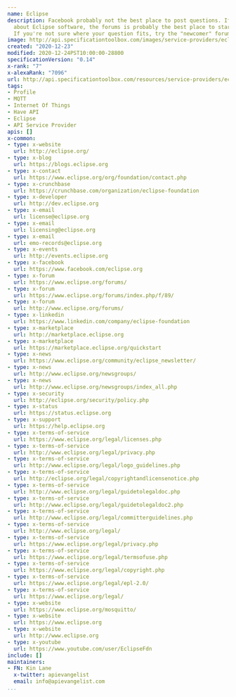 ```yaml
---
name: Eclipse
description: Facebook probably not the best place to post questions. If you have questions
  about Eclipse software, the forums is probably the best place to start (http://www.eclipse.org/forums).
  If you're not sure where your question fits, try the "newcomer" forum ...
image: http://api.specificationtoolbox.com/images/service-providers/eclipse.jpg
created: "2020-12-23"
modified: 2020-12-24PST10:00:00-28800
specificationVersion: "0.14"
x-rank: "7"
x-alexaRank: "7096"
url: http://api.specificationtoolbox.com/resources/service-providers/eclipse/
tags:
- Profile
- MQTT
- Internet Of Things
- Have API
- Eclipse
- API Service Provider
apis: []
x-common:
- type: x-website
  url: http://eclipse.org/
- type: x-blog
  url: https://blogs.eclipse.org
- type: x-contact
  url: https://www.eclipse.org/org/foundation/contact.php
- type: x-crunchbase
  url: https://crunchbase.com/organization/eclipse-foundation
- type: x-developer
  url: http://dev.eclipse.org
- type: x-email
  url: license@eclipse.org
- type: x-email
  url: licensing@eclipse.org
- type: x-email
  url: emo-records@eclipse.org
- type: x-events
  url: http://events.eclipse.org
- type: x-facebook
  url: https://www.facebook.com/eclipse.org
- type: x-forum
  url: https://www.eclipse.org/forums/
- type: x-forum
  url: https://www.eclipse.org/forums/index.php/f/89/
- type: x-forum
  url: http://www.eclipse.org/forums/
- type: x-linkedin
  url: https://www.linkedin.com/company/eclipse-foundation
- type: x-marketplace
  url: http://marketplace.eclipse.org
- type: x-marketplace
  url: https://marketplace.eclipse.org/quickstart
- type: x-news
  url: https://www.eclipse.org/community/eclipse_newsletter/
- type: x-news
  url: http://www.eclipse.org/newsgroups/
- type: x-news
  url: http://www.eclipse.org/newsgroups/index_all.php
- type: x-security
  url: http://eclipse.org/security/policy.php
- type: x-status
  url: https://status.eclipse.org
- type: x-support
  url: https://help.eclipse.org
- type: x-terms-of-service
  url: https://www.eclipse.org/legal/licenses.php
- type: x-terms-of-service
  url: http://www.eclipse.org/legal/privacy.php
- type: x-terms-of-service
  url: http://www.eclipse.org/legal/logo_guidelines.php
- type: x-terms-of-service
  url: http://eclipse.org/legal/copyrightandlicensenotice.php
- type: x-terms-of-service
  url: http://www.eclipse.org/legal/guidetolegaldoc.php
- type: x-terms-of-service
  url: http://www.eclipse.org/legal/guidetolegaldoc2.php
- type: x-terms-of-service
  url: http://www.eclipse.org/legal/committerguidelines.php
- type: x-terms-of-service
  url: http://www.eclipse.org/legal/
- type: x-terms-of-service
  url: https://www.eclipse.org/legal/privacy.php
- type: x-terms-of-service
  url: https://www.eclipse.org/legal/termsofuse.php
- type: x-terms-of-service
  url: https://www.eclipse.org/legal/copyright.php
- type: x-terms-of-service
  url: https://www.eclipse.org/legal/epl-2.0/
- type: x-terms-of-service
  url: https://www.eclipse.org/legal/
- type: x-website
  url: https://www.eclipse.org/mosquitto/
- type: x-website
  url: https://www.eclipse.org
- type: x-website
  url: http://www.eclipse.org
- type: x-youtube
  url: https://www.youtube.com/user/EclipseFdn
include: []
maintainers:
- FN: Kin Lane
  x-twitter: apievangelist
  email: info@apievangelist.com
...
```

